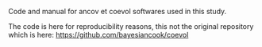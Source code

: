 Code and manual for ancov et coevol softwares used in this study.

The code is here for reproducibility reasons, this not the original repository which is here: https://github.com/bayesiancook/coevol


